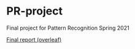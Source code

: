 # PR-project
Final project for Pattern Recognition Spring 2021

[Final report (overleaf)]( https://www.overleaf.com/project/607e51c226ff92c1b1849b4b)

